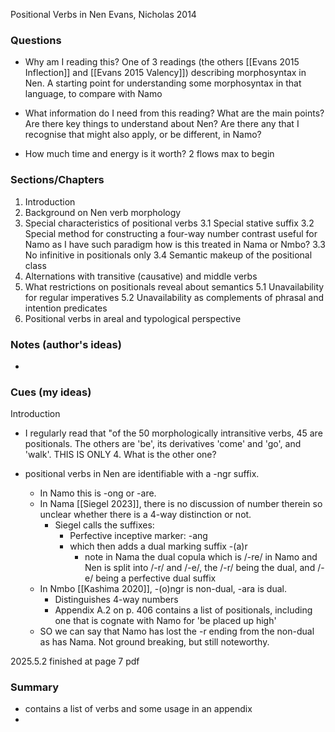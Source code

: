 Positional Verbs in Nen
Evans, Nicholas 2014


### Questions
- Why am I reading this?
One of 3 readings (the others [[Evans 2015 Inflection]] and [[Evans 2015 Valency]]) describing morphosyntax in Nen. A starting point for understanding some morphosyntax in that language, to compare with Namo

- What information do I need from this reading?
What are the main points?
Are there key things to understand about Nen?
Are there any that I recognise that might also apply, or be different, in Namo?

- How much time and energy is it worth?
2 flows max to begin


### Sections/Chapters
1. Introduction
2. Background on Nen verb morphology
3. Special characteristics of positional verbs
	3.1 Special stative suffix
	3.2 Special method for constructing a four-way number contrast
		useful for Namo as I have such paradigm
			how is this treated in Nama or Nmbo?
	3.3 No infinitive
		in positionals only
	3.4 Semantic makeup of the positional class
4. Alternations with transitive (causative) and middle verbs
5. What restrictions on positionals reveal about semantics
	5.1 Unavailability for regular imperatives
	5.2 Unavailability as complements of phrasal and intention predicates
6. Positional verbs in areal and typological perspective


### Notes (author's ideas)

- 


### Cues (my ideas)

Introduction
- I regularly read that "of the 50 morphologically intransitive verbs, 45 are positionals. The others are 'be', its derivatives 'come' and 'go', and 'walk'. THIS IS ONLY 4. What is the other one?

- positional verbs in Nen are identifiable with a -ngr suffix. 
	- In Namo this is -ong or -are.
	- In Nama [[Siegel 2023]], there is no discussion of number therein so unclear whether there is a 4-way distinction or not.
		- Siegel calls the suffixes:
			- Perfective inceptive marker: -ang
			- which then adds a dual marking suffix -(a)r
				- note in Nama the dual copula which is /-re/ in Namo and Nen is split into /-r/ and /-e/, the /-r/ being the dual, and /-e/ being a perfective dual suffix
	- In Nmbo [[Kashima 2020]], -(o)ngr is non-dual, -ara is dual. 
		- Distinguishes 4-way numbers
		- Appendix A.2 on p. 406 contains a list of positionals, including one that is cognate with Namo for 'be placed up high'
	- SO we can say that Namo has lost the -r ending from the non-dual as has Nama. Not ground breaking, but still noteworthy.


2025.5.2 finished at page 7 pdf

### Summary

- contains a list of verbs and some usage in an appendix
- 